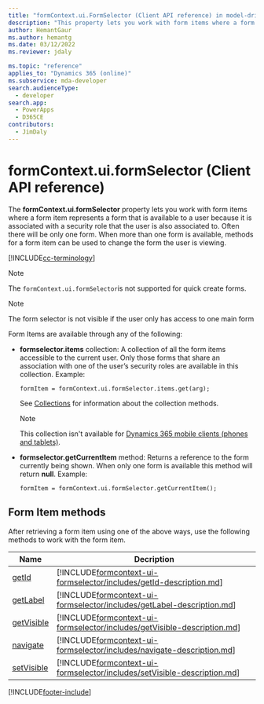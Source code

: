 ```yaml
---
title: "formContext.ui.FormSelector (Client API reference) in model-driven apps| MicrosoftDocs"
description: "This property lets you work with form items where a form item represents a form that is available to a user because it is associated with a security role that the user is also associated to. "
author: HemantGaur
ms.author: hemantg
ms.date: 03/12/2022
ms.reviewer: jdaly

ms.topic: "reference"
applies_to: "Dynamics 365 (online)"
ms.subservice: mda-developer
search.audienceType: 
  - developer
search.app: 
  - PowerApps
  - D365CE
contributors:
  - JimDaly
---
```

# formContext.ui.formSelector (Client API reference)

The **formContext.ui.formSelector** property lets you work with form items where a form item represents a form that is available to a user because it is associated with a security role that the user is also associated to. Often there will be only one form. When more than one form is available, methods for a form item can be used to change the form the user is viewing.

[!INCLUDE[cc-terminology](../../../data-platform/includes/cc-terminology.md)]

> [!NOTE]
> The `formContext.ui.formSelector`is not supported for quick create forms.

> [!NOTE]
> The form selector is not visible if the user only has access to one main form

Form Items are available through any of the following:

- **formselector.items** collection: A collection of all the form items accessible to the current user. Only those forms that share an association with one of the user’s security roles are available in this collection. Example:
 
    `formItem = formContext.ui.formSelector.items.get(arg);`

    See [Collections](collections.md) for information about the collection methods.
 
    > [!NOTE]
    > This collection isn't available for [Dynamics 365 mobile clients (phones and tablets)](/dynamics365/mobile-app/overview).

- **formselector.getCurrentItem** method: Returns a reference to the form currently being shown. When only one form is available this method will return **null**. Example:
 
    `formItem = formContext.ui.formSelector.getCurrentItem();`

## Form Item methods

After retrieving a form item using one of the above ways, use the following methods to work with the form item. 

|Name|Decription|
|--|--|
|[getId](formcontext-ui-formselector/getId.md)|[!INCLUDE[formcontext-ui-formselector/includes/getId-description.md](formcontext-ui-formselector/includes/getId-description.md)]|
|[getLabel](formcontext-ui-formselector/getLabel.md)|[!INCLUDE[formcontext-ui-formselector/includes/getLabel-description.md](formcontext-ui-formselector/includes/getLabel-description.md)]|
|[getVisible](formcontext-ui-formselector/getVisible.md)|[!INCLUDE[formcontext-ui-formselector/includes/getVisible-description.md](formcontext-ui-formselector/includes/getVisible-description.md)]|
|[navigate](formcontext-ui-formselector/navigate.md)|[!INCLUDE[formcontext-ui-formselector/includes/navigate-description.md](formcontext-ui-formselector/includes/navigate-description.md)]|
|[setVisible](formcontext-ui-formselector/setVisible.md)|[!INCLUDE[formcontext-ui-formselector/includes/setVisible-description.md](formcontext-ui-formselector/includes/setVisible-description.md)]|




[!INCLUDE[footer-include](../../../../includes/footer-banner.md)]

